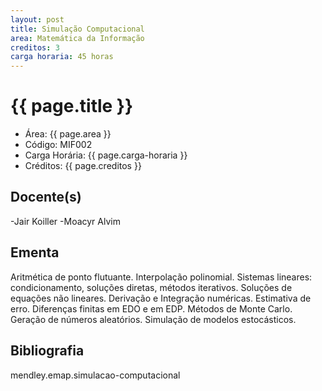```yaml
---
layout: post
title: Simulação Computacional
area: Matemática da Informação
creditos: 3
carga horaria: 45 horas
---
```


# {{ page.title }}

- Área: {{ page.area }}
- Código: MIF002
- Carga Horária: {{ page.carga-horaria }}
- Créditos: {{ page.creditos }}

## Docente(s) 

-Jair Koiller
-Moacyr Alvim

## Ementa

Aritmética de ponto flutuante. Interpolação polinomial. Sistemas
lineares: condicionamento, soluções diretas, métodos iterativos.
Soluções de equações não lineares. Derivação e Integração numéricas.
Estimativa de erro. Diferenças finitas em EDO e em EDP. Métodos de
Monte Carlo. Geração de números aleatórios. Simulação de modelos
estocásticos.

## Bibliografia

mendley.emap.simulacao-computacional

